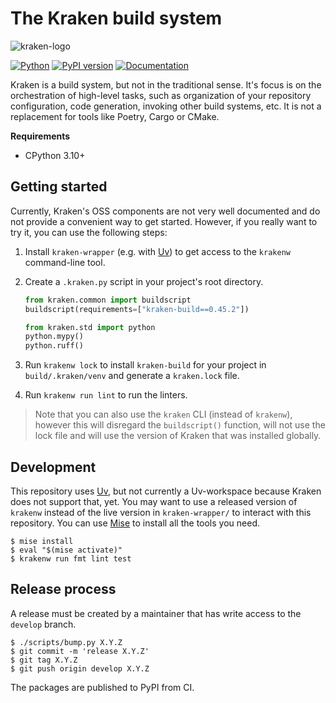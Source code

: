 # The Kraken build system

![kraken-logo](https://i.imgur.com/Lqjy2zi.png)

[![Python](https://github.com/kraken-build/kraken/actions/workflows/python.yaml/badge.svg)](https://github.com/kraken-build/kraken/actions/workflows/python.yaml)
[![PyPI version](https://badge.fury.io/py/kraken-build.svg)](https://badge.fury.io/py/kraken-build)
[![Documentation](https://img.shields.io/badge/Documentation-blue?style=flat&logo=gitbook&logoColor=white)](https://kraken-build.github.io/kraken/)

Kraken is a build system, but not in the traditional sense. It's focus is on the orchestration of high-level tasks,
such as organization of your repository configuration, code generation, invoking other build systems, etc. It is not a
replacement for tools like Poetry, Cargo or CMake.

**Requirements**

- CPython 3.10+

## Getting started

[Pipx]: https://pypa.github.io/pipx/

Currently, Kraken's OSS components are not very well documented and do not provide a convenient way to get started.
However, if you really want to try it, you can use the following steps:

1. Install `kraken-wrapper` (e.g. with [Uv]) to get access to the `krakenw` command-line tool.
2. Create a `.kraken.py` script in your project's root directory.

   ```py
   from kraken.common import buildscript
   buildscript(requirements=["kraken-build==0.45.2"])

   from kraken.std import python
   python.mypy()
   python.ruff()
   ```

3. Run `krakenw lock` to install `kraken-build` for your project in `build/.kraken/venv` and generate a `kraken.lock` file.
4. Run `krakenw run lint` to run the linters.

> Note that you can also use the `kraken` CLI (instead of `krakenw`), however this will disregard the `buildscript()`
> function, will not use the lock file and will use the version of Kraken that was installed globally.

## Development

[Uv]: https://docs.astral.sh/uv/
[Mise]: https://mise.jdx.dev/

This repository uses [Uv], but not currently a Uv-workspace because Kraken does not support that, yet. You may
want to use a released version of `krakenw` instead of the live version in `kraken-wrapper/` to interact with this
repository. You can use [Mise] to install all the tools you need.

    $ mise install
    $ eval "$(mise activate)"
    $ krakenw run fmt lint test

## Release process

A release must be created by a maintainer that has write access to the `develop` branch.

    $ ./scripts/bump.py X.Y.Z
    $ git commit -m 'release X.Y.Z'
    $ git tag X.Y.Z
    $ git push origin develop X.Y.Z

The packages are published to PyPI from CI.
